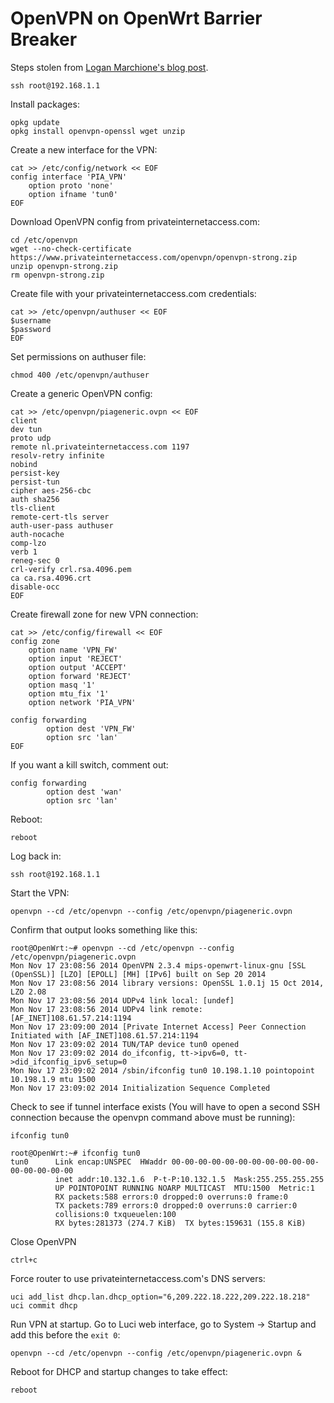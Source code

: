 # OpenVPN on OpenWrt Barrier Breaker

Steps stolen from [Logan Marchione's blog post](http://www.loganmarchione.com/2014/10/openwrt-with-openvpn-client-on-tp-link-tl-mr3020/).

```
ssh root@192.168.1.1
```

Install packages:

```
opkg update
opkg install openvpn-openssl wget unzip
```

Create a new interface for the VPN:

```
cat >> /etc/config/network << EOF
config interface 'PIA_VPN'
    option proto 'none'
    option ifname 'tun0'
EOF
```

Download OpenVPN config from privateinternetaccess.com:

```
cd /etc/openvpn
wget --no-check-certificate https://www.privateinternetaccess.com/openvpn/openvpn-strong.zip
unzip openvpn-strong.zip
rm openvpn-strong.zip
```

Create file with your privateinternetaccess.com credentials:

```
cat >> /etc/openvpn/authuser << EOF
$username
$password
EOF
```

Set permissions on authuser file:

```
chmod 400 /etc/openvpn/authuser
```

Create a generic OpenVPN config:

```
cat >> /etc/openvpn/piageneric.ovpn << EOF
client
dev tun
proto udp
remote nl.privateinternetaccess.com 1197
resolv-retry infinite
nobind
persist-key
persist-tun
cipher aes-256-cbc
auth sha256
tls-client
remote-cert-tls server
auth-user-pass authuser
auth-nocache
comp-lzo
verb 1
reneg-sec 0
crl-verify crl.rsa.4096.pem
ca ca.rsa.4096.crt
disable-occ
EOF
```

Create firewall zone for new VPN connection:

```
cat >> /etc/config/firewall << EOF
config zone
    option name 'VPN_FW'
    option input 'REJECT'
    option output 'ACCEPT'
    option forward 'REJECT'
    option masq '1'
    option mtu_fix '1'
    option network 'PIA_VPN'
 
config forwarding                               
        option dest 'VPN_FW'                    
        option src 'lan' 
EOF
```

If you want a kill switch, comment out:
```
config forwarding
        option dest 'wan'
        option src 'lan'
```


Reboot:

```
reboot
```

Log back in:

```
ssh root@192.168.1.1
```

Start the VPN:

```
openvpn --cd /etc/openvpn --config /etc/openvpn/piageneric.ovpn
```

Confirm that output looks something like this:

```
root@OpenWrt:~# openvpn --cd /etc/openvpn --config /etc/openvpn/piageneric.ovpn
Mon Nov 17 23:08:56 2014 OpenVPN 2.3.4 mips-openwrt-linux-gnu [SSL (OpenSSL)] [LZO] [EPOLL] [MH] [IPv6] built on Sep 20 2014
Mon Nov 17 23:08:56 2014 library versions: OpenSSL 1.0.1j 15 Oct 2014, LZO 2.08
Mon Nov 17 23:08:56 2014 UDPv4 link local: [undef]
Mon Nov 17 23:08:56 2014 UDPv4 link remote: [AF_INET]108.61.57.214:1194
Mon Nov 17 23:09:00 2014 [Private Internet Access] Peer Connection Initiated with [AF_INET]108.61.57.214:1194
Mon Nov 17 23:09:02 2014 TUN/TAP device tun0 opened
Mon Nov 17 23:09:02 2014 do_ifconfig, tt->ipv6=0, tt->did_ifconfig_ipv6_setup=0
Mon Nov 17 23:09:02 2014 /sbin/ifconfig tun0 10.198.1.10 pointopoint 10.198.1.9 mtu 1500
Mon Nov 17 23:09:02 2014 Initialization Sequence Completed
```

Check to see if tunnel interface exists (You will have to open a second SSH connection because the openvpn command above must be running):

```
ifconfig tun0
```

```
root@OpenWrt:~# ifconfig tun0
tun0      Link encap:UNSPEC  HWaddr 00-00-00-00-00-00-00-00-00-00-00-00-00-00-00-00
          inet addr:10.132.1.6  P-t-P:10.132.1.5  Mask:255.255.255.255
          UP POINTOPOINT RUNNING NOARP MULTICAST  MTU:1500  Metric:1
          RX packets:588 errors:0 dropped:0 overruns:0 frame:0
          TX packets:789 errors:0 dropped:0 overruns:0 carrier:0
          collisions:0 txqueuelen:100
          RX bytes:281373 (274.7 KiB)  TX bytes:159631 (155.8 KiB)
```

Close OpenVPN

```
ctrl+c
```

Force router to use privateinternetaccess.com's DNS servers:

```
uci add_list dhcp.lan.dhcp_option="6,209.222.18.222,209.222.18.218"
uci commit dhcp
```

Run VPN at startup. Go to Luci web interface, go to System -> Startup and add this before the `exit 0`:

```
openvpn --cd /etc/openvpn --config /etc/openvpn/piageneric.ovpn &
```

Reboot for DHCP and startup changes to take effect:

```
reboot
```
